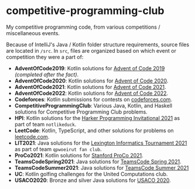 # competitive-programming-club

My competitive programming code, from various competitions / miscellaneous events.

Because of IntelliJ's Java / Kotlin folder structure requirements, source files are located in `/src`. In `src`, files 
are organized based on which event or competition they were a part of:

- **AdventOfCode2019**: Kotlin solutions for [Advent of Code 2019](https://adventofcode.com/2019) *(completed after the fact)*.
- **AdventOfCode2020**: Kotlin solutions for [Advent of Code 2020](https://adventofcode.com/2020).
- **AdventOfCode2021**: Kotlin solutions for [Advent of Code 2021](https://adventofcode.com/2021).
- **AdventOfCode2022**: Kotlin solutions for [Advent of Code 2022](https://adventofcode.com/2022).
- **Codeforces**: Kotlin submissions for contests on [codeforces.com](https://codeforces.com/profile/ky28059).
- **CompetitiveProgrammingClub**: Various Java, Kotlin, and Haskell solutions for Competitive Programming Club problems.
- **HPI**: Kotlin solutions for the [Harker Programming Invitational 2021](https://www.harkerprogrammingclub.org/copy-of-gpl-2020-results-1) as part of team `notlikeduck`.
- **LeetCode**: Kotlin, TypeScript, and other solutions for problems on [leetcode.com](https://leetcode.com/problems).
- **LIT2021**: Java solutions for the [Lexington Informatics Tournament 2021](https://lit.lhsmathcs.org/scoreboard2021) as part of team `qpwoeirut fan club`.
- **ProCo2021**: Kotlin solutions for [Stanford ProCo 2021](https://www.stanfordacm.org/proco/pastContests).
- **TeamsCodeSpring2021**: Java solutions for [TeamsCode Spring 2021](https://www.teamscode.org/contests/spring-2021/).
- **TeamsCodeSummer2021**: Java solutions for [TeamsCode Summer 2021](https://www.teamscode.org/contests/summer-2021/)
- **UC**: Kotlin golfing challenges for the United Computations club.
- **USACO2020**: Bronze and silver Java solutions for [USACO 2020](http://www.usaco.org/index.php?page=dec20results).
